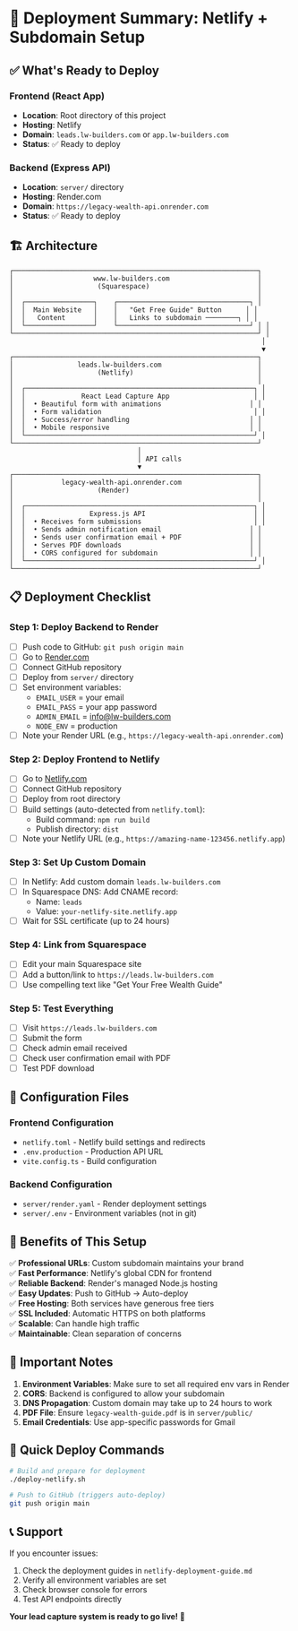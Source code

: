 # 🚀 Deployment Summary: Netlify + Subdomain Setup

## ✅ What's Ready to Deploy

### **Frontend (React App)**
- **Location**: Root directory of this project
- **Hosting**: Netlify
- **Domain**: `leads.lw-builders.com` or `app.lw-builders.com`
- **Status**: ✅ Ready to deploy

### **Backend (Express API)**
- **Location**: `server/` directory
- **Hosting**: Render.com
- **Domain**: `https://legacy-wealth-api.onrender.com`
- **Status**: ✅ Ready to deploy

## 🏗️ Architecture

```
┌─────────────────────────────────────────────────────────────┐
│                    www.lw-builders.com                      │
│                     (Squarespace)                           │
│                                                             │
│  ┌─────────────────┐    ┌─────────────────────────────────┐ │
│  │  Main Website   │    │   "Get Free Guide" Button      │ │
│  │   Content       │    │   Links to subdomain ────────┐ │ │
│  └─────────────────┘    └─────────────────────────────────┘ │ │
└─────────────────────────────────────────────────────────────┘ │
                                                               │
                                                               ▼
┌─────────────────────────────────────────────────────────────┐
│                leads.lw-builders.com                        │
│                     (Netlify)                               │
│                                                             │
│  ┌─────────────────────────────────────────────────────────┐ │
│  │              React Lead Capture App                     │ │
│  │  • Beautiful form with animations                      │ │
│  │  • Form validation                                      │ │
│  │  • Success/error handling                              │ │
│  │  • Mobile responsive                                   │ │
│  └─────────────────────────────────────────────────────────┘ │
└─────────────────────────────────────────────────────────────┘
                                │
                                │ API calls
                                ▼
┌─────────────────────────────────────────────────────────────┐
│            legacy-wealth-api.onrender.com                   │
│                     (Render)                                │
│                                                             │
│  ┌─────────────────────────────────────────────────────────┐ │
│  │                Express.js API                           │ │
│  │  • Receives form submissions                            │ │
│  │  • Sends admin notification email                      │ │
│  │  • Sends user confirmation email + PDF                 │ │
│  │  • Serves PDF downloads                                │ │
│  │  • CORS configured for subdomain                       │ │
│  └─────────────────────────────────────────────────────────┘ │
└─────────────────────────────────────────────────────────────┘
```

## 📋 Deployment Checklist

### **Step 1: Deploy Backend to Render**
- [ ] Push code to GitHub: `git push origin main`
- [ ] Go to [Render.com](https://render.com)
- [ ] Connect GitHub repository
- [ ] Deploy from `server/` directory
- [ ] Set environment variables:
  - `EMAIL_USER` = your email
  - `EMAIL_PASS` = your app password
  - `ADMIN_EMAIL` = info@lw-builders.com
  - `NODE_ENV` = production
- [ ] Note your Render URL (e.g., `https://legacy-wealth-api.onrender.com`)

### **Step 2: Deploy Frontend to Netlify**
- [ ] Go to [Netlify.com](https://netlify.com)
- [ ] Connect GitHub repository
- [ ] Deploy from root directory
- [ ] Build settings (auto-detected from `netlify.toml`):
  - Build command: `npm run build`
  - Publish directory: `dist`
- [ ] Note your Netlify URL (e.g., `https://amazing-name-123456.netlify.app`)

### **Step 3: Set Up Custom Domain**
- [ ] In Netlify: Add custom domain `leads.lw-builders.com`
- [ ] In Squarespace DNS: Add CNAME record:
  - Name: `leads`
  - Value: `your-netlify-site.netlify.app`
- [ ] Wait for SSL certificate (up to 24 hours)

### **Step 4: Link from Squarespace**
- [ ] Edit your main Squarespace site
- [ ] Add a button/link to `https://leads.lw-builders.com`
- [ ] Use compelling text like "Get Your Free Wealth Guide"

### **Step 5: Test Everything**
- [ ] Visit `https://leads.lw-builders.com`
- [ ] Submit the form
- [ ] Check admin email received
- [ ] Check user confirmation email with PDF
- [ ] Test PDF download

## 🔧 Configuration Files

### **Frontend Configuration**
- `netlify.toml` - Netlify build settings and redirects
- `.env.production` - Production API URL
- `vite.config.ts` - Build configuration

### **Backend Configuration**
- `server/render.yaml` - Render deployment settings
- `server/.env` - Environment variables (not in git)

## 🌟 Benefits of This Setup

✅ **Professional URLs**: Custom subdomain maintains your brand  
✅ **Fast Performance**: Netlify's global CDN for frontend  
✅ **Reliable Backend**: Render's managed Node.js hosting  
✅ **Easy Updates**: Push to GitHub → Auto-deploy  
✅ **Free Hosting**: Both services have generous free tiers  
✅ **SSL Included**: Automatic HTTPS on both platforms  
✅ **Scalable**: Can handle high traffic  
✅ **Maintainable**: Clean separation of concerns  

## 🚨 Important Notes

1. **Environment Variables**: Make sure to set all required env vars in Render
2. **CORS**: Backend is configured to allow your subdomain
3. **DNS Propagation**: Custom domain may take up to 24 hours to work
4. **PDF File**: Ensure `legacy-wealth-guide.pdf` is in `server/public/`
5. **Email Credentials**: Use app-specific passwords for Gmail

## 🔗 Quick Deploy Commands

```bash
# Build and prepare for deployment
./deploy-netlify.sh

# Push to GitHub (triggers auto-deploy)
git push origin main
```

## 📞 Support

If you encounter issues:
1. Check the deployment guides in `netlify-deployment-guide.md`
2. Verify all environment variables are set
3. Check browser console for errors
4. Test API endpoints directly

**Your lead capture system is ready to go live! 🎉** 